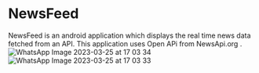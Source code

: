 # NewsFeed
NewsFeed is an android application which displays the real time news data fetched from an API. This application uses Open APi from NewsApi.org .
![WhatsApp Image 2023-03-25 at 17 03 34](https://user-images.githubusercontent.com/128614443/227715116-c486e1b6-34b1-4be1-a164-e784faaea8dc.jpg)
![WhatsApp Image 2023-03-25 at 17 03 33](https://user-images.githubusercontent.com/128614443/227715174-cd3ab37e-02c9-48ad-aa49-f288c1ea700b.jpg)
